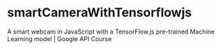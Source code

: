 # smartCameraWithTensorflowjs
A smart webcam in JavaScript with a TensorFlow.js pre-trained Machine Learning model | Google API Course
